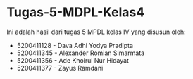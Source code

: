 # Tugas-5-MDPL-Kelas4
Ini adalah hasil dari tugas 5 MPDL kelas IV yang disusun oleh:
* 5200411128 - Dava Adhi Yodya Pradipta
* 5200411345 - Alexander Romian Simarmata
* 5200411356 - Ade Khoirul Nur Hidayat
* 5200411377 - Zayus Ramdani
